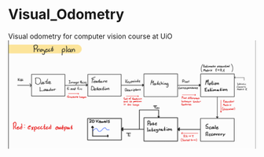 # Visual_Odometry
Visual odometry for computer vision course at UiO
![Diagram](./project_plan.png)

